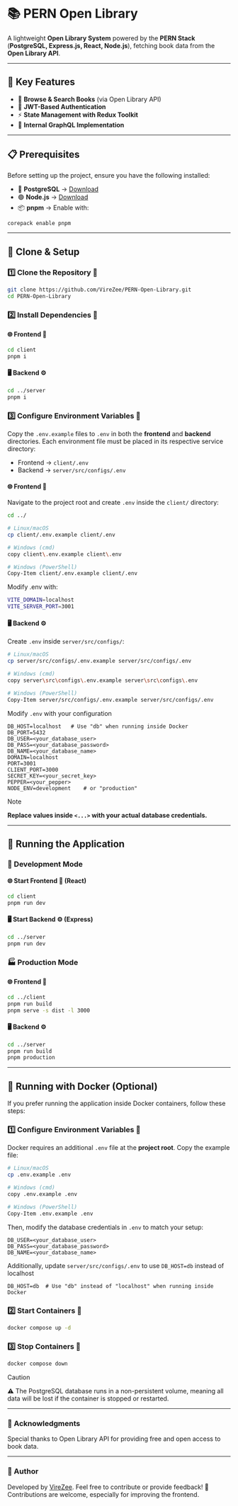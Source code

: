 # **📚 PERN Open Library**
A lightweight **Open Library System** powered by the **PERN Stack** (**PostgreSQL, Express.js, React, Node.js**), fetching book data from the **Open Library API**.

---

## **🌟 Key Features**
- 📖 **Browse & Search Books** (via Open Library API)
- 🔐 **JWT-Based Authentication**
- ⚡ **State Management with Redux Toolkit**
- 🔗 **Internal GraphQL Implementation**

---

## **📋 Prerequisites**
Before setting up the project, ensure you have the following installed:
- 🐘 **PostgreSQL** → [Download](https://www.postgresql.org/download/)
- 🟢 **Node.js** → [Download](https://nodejs.org/en/download)
- 📦  **pnpm** → Enable with:
```sh
corepack enable pnpm
```  

---

## **📂 Clone & Setup**
###  1️⃣ Clone the Repository 🔄
```sh
git clone https://github.com/VireZee/PERN-Open-Library.git
cd PERN-Open-Library
```

### 2️⃣ Install Dependencies 🔧
#### 🌐 Frontend 🎨
```sh
cd client
pnpm i
```

#### 🖥️ Backend ⚙️
```sh
cd ../server
pnpm i
```

###  3️⃣ Configure Environment Variables 🔑
Copy the `.env.example` files to `.env` in both the **frontend** and **backend** directories.
Each environment file must be placed in its respective service directory:  
- Frontend → `client/.env`
- Backend → `server/src/configs/.env`

#### 🌐 Frontend 🎨 
Navigate to the project root and create `.env` inside the `client/` directory:
```sh
cd ../

# Linux/macOS
cp client/.env.example client/.env

# Windows (cmd)
copy client\.env.example client\.env

# Windows (PowerShell)
Copy-Item client/.env.example client/.env
```

Modify .env with:
```sh
VITE_DOMAIN=localhost
VITE_SERVER_PORT=3001
```

#### 🖥️ Backend ⚙️
Create `.env` inside `server/src/configs/`:
```sh
# Linux/macOS
cp server/src/configs/.env.example server/src/configs/.env

# Windows (cmd)
copy server\src\configs\.env.example server\src\configs\.env

# Windows (PowerShell)
Copy-Item server/src/configs/.env.example server/src/configs/.env 
```

Modify `.env` with your configuration
```env
DB_HOST=localhost   # Use "db" when running inside Docker
DB_PORT=5432
DB_USER=<your_database_user>
DB_PASS=<your_database_password>
DB_NAME=<your_database_name>
DOMAIN=localhost
PORT=3001
CLIENT_PORT=3000
SECRET_KEY=<your_secret_key>
PEPPER=<your_pepper>
NODE_ENV=development    # or "production"
```
> [!Note]
> **Replace values inside `<...>` with your actual database credentials.**

---

## **🚀 Running the Application**
### **🚧 Development Mode**
#### 🌐 Start Frontend 🎨 (React)
```sh
cd client
pnpm run dev
```

#### 🖥️ Start Backend ⚙️ (Express)
```sh
cd ../server
pnpm run dev
```

### **🏭 Production Mode**
#### 🌐 Frontend 🎨
```sh
cd ../client
pnpm run build
pnpm serve -s dist -l 3000
```

#### 🖥️ Backend ⚙️
```sh
cd ../server
pnpm run build
pnpm production
```

---

## **🐳 Running with Docker (Optional)**
If you prefer running the application inside Docker containers, follow these steps:

### 1️⃣ Configure Environment Variables 🔑
Docker requires an additional  `.env` file at the **project root**. Copy the example file:
```sh
# Linux/macOS
cp .env.example .env

# Windows (cmd)
copy .env.example .env

# Windows (PowerShell)
Copy-Item .env.example .env
```

Then, modify the database credentials in `.env` to match your setup:
```env
DB_USER=<your_database_user>
DB_PASS=<your_database_password>
DB_NAME=<your_database_name>
```

Additionally, update `server/src/configs/.env` to use `DB_HOST=db` instead of localhost
```env
DB_HOST=db  # Use "db" instead of "localhost" when running inside Docker
```

### 2️⃣ Start Containers 🚢
```sh
docker compose up -d
```

### 3️⃣ Stop Containers 🛑
```sh
docker compose down
```
> [!Caution]
> ⚠️ The PostgreSQL database runs in a non-persistent volume, meaning all data will be lost if the container is stopped or restarted.

---

### 🙌 Acknowledgments
Special thanks to Open Library API for providing free and open access to book data.

---

### 👤 Author
Developed by [VireZee](https://github.com/VireZee). Feel free to contribute or provide feedback! 🚀
Contributions are welcome, especially for improving the frontend.